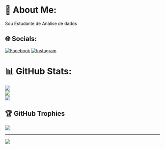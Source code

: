 # 💫 About Me:
Sou Estudante de Análise de dados


## 🌐 Socials:
[![Facebook](https://img.shields.io/badge/Facebook-%231877F2.svg?logo=Facebook&logoColor=white)](https://facebook.com/marcelo.silva) [![Instagram](https://img.shields.io/badge/Instagram-%23E4405F.svg?logo=Instagram&logoColor=white)](https://instagram.com/marpkt) 
# 📊 GitHub Stats:
![](https://github-readme-stats.vercel.app/api?username=Marpkt&theme=blue-green&hide_border=false&include_all_commits=false&count_private=false)<br/>
![](https://github-readme-streak-stats.herokuapp.com/?user=Marpkt&theme=blue-green&hide_border=false)<br/>
![](https://github-readme-stats.vercel.app/api/top-langs/?username=Marpkt&theme=blue-green&hide_border=false&include_all_commits=false&count_private=false&layout=compact)

## 🏆 GitHub Trophies
![](https://github-profile-trophy.vercel.app/?username=Marpkt&theme=discord&no-frame=false&no-bg=true&margin-w=4)

---
[![](https://visitcount.itsvg.in/api?id=Marpkt&icon=0&color=0)](https://visitcount.itsvg.in)

<!-- Proudly created with GPRM ( https://gprm.itsvg.in ) -->